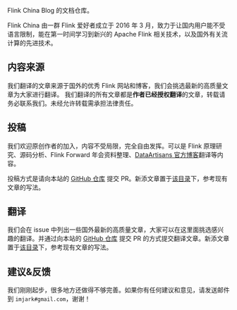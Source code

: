 Flink China Blog 的文档仓库。

Flink China 由一群 Flink 爱好者成立于 2016 年 3 月，致力于让国内用户能不受语言限制，能在第一时间学习到新兴的 Apache Flink 相关技术，以及国外有关流计算的先进技术。

## 内容来源

我们翻译的文章来源于国外的优秀 Flink 网站和博客，我们会挑选最新的高质量文章为大家进行翻译。
我们翻译的所有文章都是**作者已经授权翻译**的文章，转载请务必联系我们。未经允许转载需承担法律责任。


## 投稿

我们欢迎原创作者的加入，内容不受局限，完全自由发挥。可以是 Flink 原理研究、源码分析、Flink Forward 年会资料整理、[DataArtisans 官方博客](http://data-artisans.com/)翻译等内容。

投稿方式是请向本站的 [GitHub 仓库](https://github.com/flink-china/flink-china-blog) 提交 PR。新添文章置于[该目录](https://github.com/flink-china/flink-china-blog/tree/master/source/_posts)下，参考现有文章的写法。

## 翻译

我们会在 issue 中列出一些国外最新的高质量文章，大家可以在这里面挑选感兴趣的翻译。并通过向本站的 [GitHub 仓库](https://github.com/flink-china/flink-china-blog) 提交 PR 的方式提交翻译文章。新添文章置于[该目录](https://github.com/flink-china/flink-china-blog/tree/master/source/_posts)下，参考现有文章的写法。


## 建议&反馈

我们刚刚起步，很多地方还做得不够完善。如果你有任何建议和意见，请发送邮件到 `imjark#gmail.com`，谢谢！